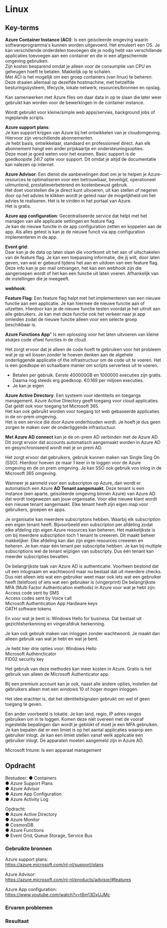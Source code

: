 # Linux


## Key-terms
 
 **Azure Container Instance (ACI)**: 
 Is een geisoleerde omgeving waarin softwareprogramma's kunnen worden uitgevoerd. Het emuleert een OS. Je kan verschillende onderdelen toevoegen die je nodig hebt van verschillende applicaties toevoegen aan een container en die in een afgeschermde omgeving gebruiken.   
 Zijn kosten besparend omdat je alleen voor de consumptie van CPU en geheugen hoeft te betalen. 
 Makkelijk op te schalen.  
 Met ACI is  het mogelijk om een groep containers (van linux) te beheren. Deze draaien allemaal op dezelfde hostmachine, met hetzelfde besturingssysteem, lifecycle, lokale netwerk, resources/bronnen en opslag.

 Kan samenwerken met Azure files om daar data in op te slaan die later weer gebruikt kan worden voor de bewerkingen in de container instance. 

 Wordt gebruikt voor kleine/simple web apps/servies, background jobs of ingeplande scripts. 

 **Azure support plans**:  
 Je kan support krijgen van Azure bij het ontwikkelen van je cloudomgeving. Hiervoor zijn verschillende abonnementen.  
 Je hebt basis, ontwikkelaar, standaard en professioneel direct. Aan elk abonnement hangt een ander prijskaartje en ondersteuningsopties.   
 Deze moet je goed weten voor het examen. Basic support is de goedkoopste 24\7 optie voor support. Dit omdat je altijd de documentatie kan nalezen op internet. 

 **Azure Advisor**: 
Een dienst die aanbevelingen doet om je te helpen je Azure-resources te optimaliseren voor een betrouwbaar, beveiligd, operationeel uitmuntend, prestatieverbeterend en kostenbewust gebruik.  
Het doet voorstellen die je direct kunt uitvoeren, uit kan stellen of negeren door op het advies te klikken wordt je geleid naar de mogelijkheid om het advies te realiseren. 
Het is te vinden in het portaal van Azure.   
Het is gratis. 

**Azure app configuration**:
Gecentraliseerde service dat helpt met het managen van alle applicatie settingen en feature flag.   
Je kan de nieuwe functie in de app configuration zetten en koppelen aan de app. Als alles getest is kan je de nieuwe funcit via app configuration implementeren in de app.  

**Event grid**:  
Daar kan je de data op laten slaan die voortkomt uit het aan of uitschakelen van de feature flag. Je kan een toepassing informatie, die jij wilt, door laten geven, van wat er gebeurd tijdens het aan en uitdoen van een feature flag. Deze info kan je per mail ontvangen, het kan een webhook zijn die aangeroepen wordt of het kan een functie uit laten voeren. Afhankelijk van de instellingen die je meegeeft.

**webhook**:


**Feature Flag**:
Een feature flag helpt met het implementeren van een nieuwe functie aan een applicatie. Je kan hiermee de nieuwe functie aan of uitzetten. Hierdoor kan je de nieuwe functie testen voordat je het uitrolt aan alle gebruikers. Je kan met deze functie ook het verkeer naar je app omleiden zodat de nieuwe functie alleen voor een selecte groep beschikbaar is. 

**Azure Functions App**"
Is een oplossing voor het laten uitvoeren van kleine stukjes code ofwel functies in de cloud. 

Het zorgt ervoor dat je alleen de code hoeft te gebruiken voor het probleem wat je op wil lossen zonder te hoeven denken aan de algehele onderliggende applicatie of the infrastructuur om de code uit te voeren. Het is een goedkope en schaalbare manier om scripts serverless uit te voeren. 

- Betalen per gebruik. Eerste 400000GB en 1000000 executies zijn gratis. Daarna nog steeds erg goedkoop. €0.169 per miljoen executies. 
- Je kan je eigen    


**Azure Active Directory**:
Een systeem voor identiteits en toegangs management. Azure Active Directory geeft toegang voor cloud applicaties.   
Dat geldt ook voor toegang tot Microsoft 365.   
Het kan ook gebruikt worden voor toegang tot web gebaseerde applicaties in de on-prem omgeving.  
Het is een service die door Azure onderhouden wordt. Je hoeft je dus geen zorgen te maken over de onderliggende infrastuctuur.

**Met Azure AD connect** kan je de on-prem AD verbinden met de Azure AD.  Dit zorgt ervoor dat accounts automatisch aangemaakt worden in Azure AD en gesynchroniseerd wordt met je on prem AD. 

Het zorgt ervoor dat gebruikers, gebruik kunnen maken van Single Sing On (SSO). Hierdoor hoeven ze maar 1 keer in te loggen voor de Azure omgeving en de on prem omgeving. Je kan SSO ook gebruik voo inlog in de Microsoft 365 omgeving. 

Wanneer je aanmeld voor een subscripton op Azure, dan wordt er automatisch een Azure **AD Tenant aangemaakt**. Deze tenant is een instance (een aparte, geisoleerde omgeving binnen Azure)  van Azure AD dat wordt toegewezen aan jouw organisatie. Voor elke nieuwe klant wordt een nieuwe tenant aangemaakt. Elke tenant heeft zijn eigen map voor gebruikers, groepen en apps. 

Je organisatie kan meerdere subscriptons hebben. Waarbij elk subscription een eigen tenant heeft. Bijvoorbeeld een subscripton per afdeling zodat elke afdeling zijn eigen Azure resources kan beheren. Het makkelijkste is om bij meerdere subscription toch 1 tenant te creeeren. Dit maakt beheer makkelijker. Elke afdeling kan dan zijn eigen resources creeeren en beheren. Je kan maar één tenant per subscriptie hebben. Je kan bij multiple subscriptions wel de tenant wijzigen van subscripty. Dus één tenant kan meerder subscripties bevatten. 

De belangrijkste taak van Azure AD is authenticatie. Voorheen bestond dat uit een inlognaam en wachtwoord maar nu bestaat dat uit meerdere checks. Dus niet alleen iets wat een gebruiker weet maar ook iets wat een gebruiker heeft (telefoon) of iets wat een gebruiker is (vingerprint)
De belangrijkste MFA (Multi Factor Authentication methods) in Azure  voor wat je hebt zijn:  
Access code sent by SMS  
Access codes sent by Voice call  
Microsoft Authentication App 
Hardware keys  
OATH software tokens

En voor wat je bent is:
Windows Hello for business. Dat bestaat uit gezichtsherkenning en vingerafdruk herkenning. 

Je kan ook gebruik maken van inloggen zonder wachtwoord. Je maakt dan alleen gebruik van wat je hebt en wat je bent. 

Je hebt  hier drie opties voor:
Windows Hello  
Microsoft Authencticator  
FID02 security key 

Het gebruik van deze methodes kan meer kosten in Azure. Gratis is het gebruik van alleen de Microsoft Authenticator app.   

Bij een premium account kan je ook, naast alle andere opties, instellen dat gebruikers alleen met een windows 10 of hoger mogen inloggen.  

Het idee erachter is, dat het identiteitsignalen gebruikt om wel of geen toegang te geven.   

Een ander voorbeeld is lokatie. Je kan land, regio, IP adres ranges gebruiken om in te loggen. Komen deze niet overeen met de vooraf ingestelde bepalingen dan wordt je geblokt of moet je een MFA gebruiken. Je kan bepalen dat er een limiet is op het aantal applicaties waarop een gebruiker inlogt. Je kan een limiet stellen vanaf welk applicatie een gebruiker inlogt. De apparaten moeten aangemeld zijn in Azure AD. 

Microsoft Intune: Is een apparaat management







## Opdracht
Bestudeer: 
●	Containers    
●	Azure Support Plans	  
●	Azure Advisor  
●	Azure App Configuration  
●	Azure Activity Log 

Opdracht:  
●	Azure Active Directory  
●	Azure Monitor  
●	CosmosDB  
●	Azure Functions  
●	Event Grid, Queue Storage, Service Bus 



### Gebruikte bronnen
Azure support plans:  
https://azure.microsoft.com/nl-nl/support/plans 

Azure Advisor:  
https://azure.microsoft.com/nl-nl/products/advisor/#features


Azure App configuration:  
https://www.youtube.com/watch?v=t6m13DxUJMc
### Ervaren problemen


### Resultaat
